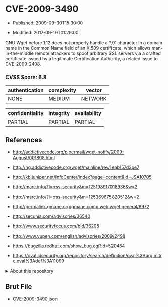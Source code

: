 # CVE-2009-3490

- Published: 2009-09-30T15:30:00

- Modified: 2017-09-19T01:29:00

GNU Wget before 1.12 does not properly handle a '\0' character in a domain name in the Common Name field of an X.509 certificate, which allows man-in-the-middle remote attackers to spoof arbitrary SSL servers via a crafted certificate issued by a legitimate Certification Authority, a related issue to CVE-2009-2408.

### CVSS Score: **6.8**

| authentication | complexity | vector |
| --- | --- | --- |
| NONE | MEDIUM | NETWORK |

| confidentiality | integrity | availability |
| --- | --- | --- |
| PARTIAL | PARTIAL | PARTIAL |

## References

* http://addictivecode.org/pipermail/wget-notify/2009-August/001808.html

* http://hg.addictivecode.org/wget/mainline/rev/1eab157d3be7

* http://kb.juniper.net/InfoCenter/index?page=content&id=JSA10705

* http://marc.info/?l=oss-security&m=125198917018936&w=2

* http://marc.info/?l=oss-security&m=125369675820512&w=2

* http://permalink.gmane.org/gmane.comp.web.wget.general/8972

* http://secunia.com/advisories/36540

* http://www.securityfocus.com/bid/36205

* http://www.vupen.com/english/advisories/2009/2498

* https://bugzilla.redhat.com/show_bug.cgi?id=520454

* https://oval.cisecurity.org/repository/search/definition/oval%3Aorg.mitre.oval%3Adef%3A11099

<details>
<summary>About this repository</summary> 

  This repository is part of the project [Live Hack CVE](https://github.com/Live-Hack-CVE). Main website can be found [www.live-hack.org](https://www.live-hack.org) 
  
  Made by [Sn0wAlice](https://github.com/Sn0wAlice) for the people that care about security and need to have a feed of the latest CVEs. Hope you enjoy it, don't forget to star the repo and follow me on [Twitter](https://twitter.com/Sn0wAlice) and [Github](https://github.com/Sn0wAlice). And that is my [personnal website](https://www.alice-snow.me/)

  - [Home Page](https://github.com/Live-Hack-CVE)
  - [Framework](https://github.com/Live-Hack-CVE/cve-framework)
  - [CVE database](https://github.com/Live-Hack-CVE/full_database)
  - [Changelog](https://github.com/Live-Hack-CVE/Changelog)
</details>

## Brut File

* [CVE-2009-3490.json](https://raw.githubusercontent.com/Live-Hack-CVE/full_database/main/cves/2009/CVE-2009-3490.json)

